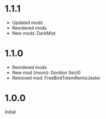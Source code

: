 # 1.1.1
<ul>
<li>Updated mods</li>
<li>Reordered mods</li>
<li>New mods: DarkMist</li>
</ul>

# 1.1.0
<ul>
<li>Reordered mods</li>
<li>New mod (moon): Gordion Sect0</li>
<li>Removed mod: FreeBirdTotemRemixJester
</ul>

# 1.0.0

Initial